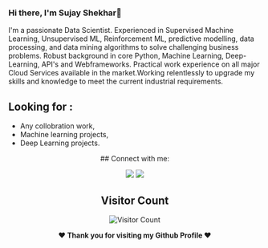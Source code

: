 

### Hi there, I'm Sujay Shekhar👋

I'm a passionate Data Scientist. Experienced in Supervised Machine Learning, Unsupervised ML, Reinforcement ML, predictive modelling, data processing, and data mining algorithms to solve challenging business problems. Robust background in core Python, Machine Learning, Deep-Learning, API's and Webframeworks. Practical work experience on all major Cloud Services available in the market.Working relentlessly to upgrade my skills and knowledge to meet the current industrial requirements.


 ## Looking for :

- Any collobration work,
- Machine learning projects,
- Deep Learning projects.

<div align="center">
## Connect with me:

<p align = "center">
	
[<img src="https://img.shields.io/badge/twitter-%231DA1F2.svg?&style=for-the-badge&logo=twitter&logoColor=white&color=black" />](https://twitter.com/dataenthusaist_/) 
[<img src="https://img.shields.io/badge/instagram-%2312100E.svg?&style=for-the-badge&logo=instagram&logoColor=white&color=black" />](https://www.instagram.com/_dataenthusiast/)
</div>
<!-- <img align="left" alt="Sujay's Github Stats" src="https://github-readme-stats.vercel.app/api?username=sujayshekhar&show_icons=true&hide_border=true" />   -->

 
<div align="center">
        
   ## Visitor Count
   ![Visitor Count](https://profile-counter.glitch.me/{sujayshekhar}/count.svg)
        
</div>

<div align="center">
  
<b>❤️ Thank you for visiting my Github Profile ❤️</b>
</div>
